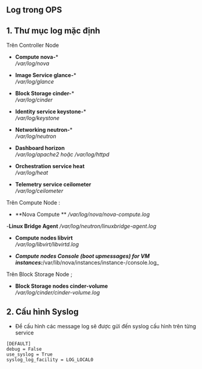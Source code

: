 
## Log trong OPS


## 1. Thư mục log mặc định

Trên Controller Node

- **Compute nova-***  
_/var/log/nova_

- **Image Service glance-***  
_/var/log/glance_

- **Block Storage cinder-***  
_/var/log/cinder_

- **Identity service keystone-***  
_/var/log/keystone_

- **Networking neutron-***  
_/var/log/neutron_

- **Dashboard horizon**  
_/var/log/apache2 hoặc /var/log/httpd_

- **Orchestration service heat**  
_/var/log/heat_

- **Telemetry service ceilometer**  
_/var/log/ceilometer_


Trên Compute Node :

- **Nova Compute **
_/var/log/nova/nova-compute.log_

-**Linux Bridge Agent**
_/var/log/neutron/linuxbridge-agent.log_


- **Compute nodes libvirt**  
_/var/log/libvirt/libvirtd.log_

- _**Compute nodes Console (boot upmessages) for VM instances:**_/var/lib/nova/instances/instance-/console.log_

Trên Block Storage Node ;
- **Block Storage nodes cinder-volume**  
_/var/log/cinder/cinder-volume.log_


## 2. Cấu hình Syslog

- Để cấu hình các message log sẽ được gửi đến syslog cấu hình trên từng service

```
[DEFAULT]
debug = False
use_syslog = True
syslog_log_facility = LOG_LOCAL0
```
